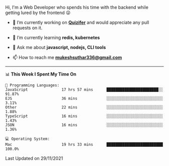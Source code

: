 Hi, I'm a Web Developer who spends his time with the backend while getting lured by the frontend 😜

- 🔭 I’m currently working on **[Quizifer](https://github.com/SutharMukesh/Quizifer/)** and would appreciate any pull requests on it.

- 🌱 I’m currently learning **redis, kubernetes**

- 💬 Ask me about **javascript, nodejs, CLI tools**

- 📫 How to reach me **mukeshsuthar336@gmail.com**

---
<!--START_SECTION:waka-->
📊 **This Week I Spent My Time On** 

```text
💬 Programming Languages: 
JavaScript               17 hrs 57 mins      ███████████████████████░░   91.87% 
EJS                      36 mins             ░░░░░░░░░░░░░░░░░░░░░░░░░   3.11% 
Other                    22 mins             ░░░░░░░░░░░░░░░░░░░░░░░░░   1.88% 
TypeScript               16 mins             ░░░░░░░░░░░░░░░░░░░░░░░░░   1.43% 
JSON                     16 mins             ░░░░░░░░░░░░░░░░░░░░░░░░░   1.36%

💻 Operating System: 
Mac                      19 hrs 33 mins      █████████████████████████   100.0%

```


 Last Updated on 29/11/2021
<!--END_SECTION:waka-->
